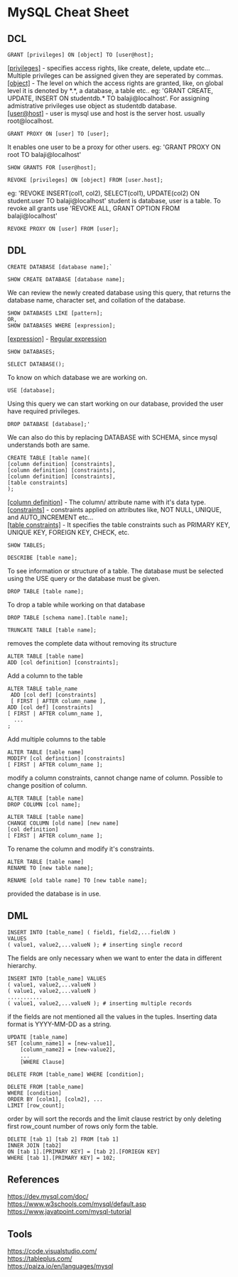 # MySQL Cheat Sheet

## DCL
<!------------------------------------------------>
```
GRANT [privileges] ON [object] TO [user@host];
```
<u>[privileges]</u> - specifies access rights, like create, delete, update etc... Multiple privileges can be assigned given they are seperated by commas. <br>
<u>[object]</u> - The level on which the access rights are granted, like, on global level it is denoted by \*.\*, a database, a table etc.. eg: 'GRANT CREATE, UPDATE, INSERT ON studentdb.* TO balaji@localhost'. For assigning admistrative privileges use object as studentdb database. <br>
<u>[user@host]</u> - user is mysql use and host is the server host. usually root@localhost.

```
GRANT PROXY ON [user] TO [user];
```
It enables one user to be a proxy for other users. eg: 'GRANT PROXY ON root TO balaji@localhost'

```
SHOW GRANTS FOR [user@host];
```

```
REVOKE [privileges] ON [object] FROM [user.host];
```
eg: 'REVOKE INSERT(col1, col2), SELECT(col1), UPDATE(col2) ON student.user TO balaji@localhost' student is database, user is a table. To revoke all grants use 'REVOKE ALL, GRANT OPTION FROM balaji@localhost'

```
REVOKE PROXY ON [user] FROM [user];
```

## DDL
<!------------------------------------------------>
```
CREATE DATABASE [database name];`
```

```
SHOW CREATE DATABASE [database name];
```
We can review the newly created database using this query, that returns the database name, character set, and collation of the database.

```
SHOW DATABASES LIKE [pattern];
OR,  
SHOW DATABASES WHERE [expression];
```
<u>[expression]</u> - [Regular expression](https://www.javatpoint.com/mysql-regular-expressions)

```
SHOW DATABASES;
``` 

```
SELECT DATABASE();
```
To know on which database we are working on.

```
USE [database];
```
Using this query we can start working on our database, provided the user have required privileges. <br>
```
DROP DATABASE [database];'
```
We can also do this by replacing DATABASE with SCHEMA, since mysql understands both are same.

```
CREATE TABLE [table name]( 
[column definition] [constraints],
[column definition] [constraints],
[column definition] [constraints],
[table constraints]
);
```
<u>[column definition]</u> - The column/ attribute name with it's data type.  <br>
<u>[constraints]</u>     - constraints applied on attributes like, NOT NULL, UNIQUE, and AUTO_INCREMENT etc... <br>
<u>[table constraints]</u> - It specifies the table constraints such as PRIMARY KEY, UNIQUE KEY, FOREIGN KEY, CHECK, etc.

```
SHOW TABLES;
```

```
DESCRIBE [table name];
```
To see information or structure of a table. The database must be selected using the USE query or the database must be given.

```
DROP TABLE [table name];
```
To drop a table while working on that database

```
DROP TABLE [schema name].[table name];
```

```
TRUNCATE TABLE [table name];
```
removes the complete data without removing its structure

```
ALTER TABLE [table name]  
ADD [col definition] [constraints];  
```
Add a column to the table

```
ALTER TABLE table_name  
 ADD [col def] [constraints]  
 [ FIRST | AFTER column_name ],  
ADD [col def] [constraints] 
[ FIRST | AFTER column_name ],  
  ...  
;  
```
Add multiple columns to the table

```
ALTER TABLE [table name]  
MODIFY [col definition] [constraints]  
[ FIRST | AFTER column_name ];  
```
modify a column constraints, cannot change name of column. Possible to change position of column.

```
ALTER TABLE [table name]  
DROP COLUMN [col name];  
```

```
ALTER TABLE [table name]  
CHANGE COLUMN [old name] [new name]   
[col definition]  
[ FIRST | AFTER column_name ];
```
To rename the column and modify it's constraints.

```
ALTER TABLE [table name]
RENAME TO [new table name];
```

```
RENAME [old table name] TO [new table name];
```
provided the database is in use.


## DML
<!------------------------------------------------>
```
INSERT INTO [table_name] ( field1, field2,...fieldN )    
VALUES    
( value1, value2,...valueN ); # inserting single record
```
The fields are only necessary when we want to enter the data in different hierarchy.
  
```
INSERT INTO [table_name] VALUES
( value1, value2,...valueN )
( value1, value2,...valueN )
...........  
( value1, value2,...valueN ); # inserting multiple records
```
if the fields are not mentioned all the values in the tuples. Inserting data format is YYYY-MM-DD as a string.

```
UPDATE [table_name]     
SET [column_name1] = [new-value1],   
    [column_name2] = [new-value2], 
    ...    
    [WHERE Clause]  
```

```
DELETE FROM [table_name] WHERE [condition];
```

```
DELETE FROM [table_name]  
WHERE [condition]   
ORDER BY [colm1], [colm2], ...  
LIMIT [row_count];  
```
order by will sort the records and the limit clause restrict by only deleting first row_count number of rows only form the table.

```
DELETE [tab 1] [tab 2] FROM [tab 1]   
INNER JOIN [tab2]      
ON [tab 1].[PRIMARY KEY] = [tab 2].[FORIEGN KEY]      
WHERE [tab 1].[PRIMARY KEY] = 102;  
```
## References
https://dev.mysql.com/doc/ <br>
https://www.w3schools.com/mysql/default.asp <br>
https://www.javatpoint.com/mysql-tutorial

## Tools
https://code.visualstudio.com/ <br>
https://tableplus.com/ <br>
https://paiza.io/en/languages/mysql

